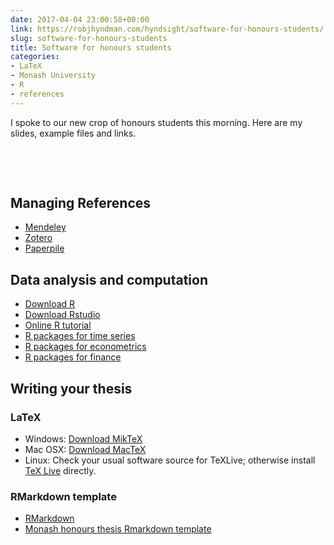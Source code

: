 ```yaml
---
date: 2017-04-04 23:00:58+00:00
link: https://robjhyndman.com/hyndsight/software-for-honours-students/
slug: software-for-honours-students
title: Software for honours students
categories:
- LaTeX
- Monash University
- R
- references
---
```


I spoke to our new crop of honours students this morning. Here are my slides, example files and links.

<div id='speakerdeck'>
  <p><script async class="speakerdeck-embed" data-id="e34290742d644f9f85a354bdd9fd0335" data-ratio="1.33333333333333" src="//speakerdeck.com/assets/embed.js"></script><br>
  </p>
</div>


<br>

## Managing References

  * [Mendeley](https://www.mendeley.com/)
  * [Zotero](https://www.zotero.org/)
  * [Paperpile](https://paperpile.com/)

## Data analysis and computation

  * [Download R](http://www.r-project.org)
  * [Download Rstudio](https://www.rstudio.com/products/rstudio/)
  * [Online R tutorial](https://www.datacamp.com/courses/free-introduction-to-r)
  * [R packages for time series](https://cran.r-project.org/web/views/TimeSeries.html)
  * [R packages for econometrics](https://cran.r-project.org/web/views/Econometrics.html)
  * [R packages for finance](https://cran.r-project.org/web/views/Finance.html)


## Writing your thesis

### LaTeX

  * Windows: [Download MikTeX](http://miktex.org/download)
  * Mac OSX: [Download MacTeX](https://tug.org/mactex/)
  * Linux: Check your usual software source for TeXLive; otherwise install [TeX Live](http://www.tug.org/texlive) directly.

### RMarkdown template

  * [RMarkdown](http://rmarkdown.rstudio.com/)
  * [Monash honours thesis Rmarkdown template](/honours/RmarkdownThesis.zip)
